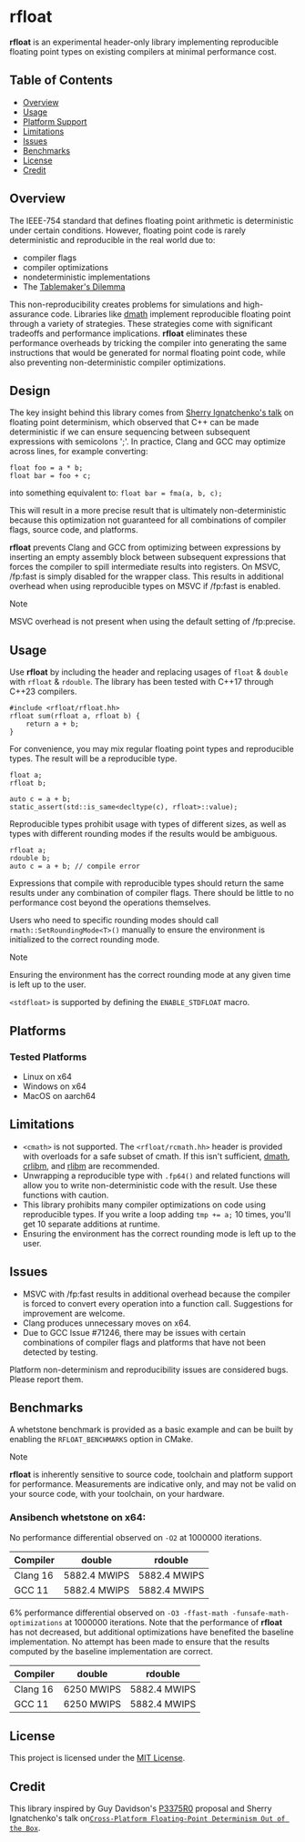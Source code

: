 # **rfloat**

**rfloat** is an experimental header-only library implementing reproducible floating point types
on existing compilers at minimal performance cost.

## Table of Contents
- [Overview](#overview)
- [Usage](#usage)
- [Platform Support](#platforms)
- [Limitations](#limitations)
- [Issues](#issues)
- [Benchmarks](#benchmarks)
- [License](#license)
- [Credit](#credit)

## Overview

The IEEE-754 standard that defines floating point arithmetic is deterministic under certain conditions. However, floating point code is rarely deterministic and reproducible  in the real world due to:
- compiler flags
- compiler optimizations
- nondeterministic implementations
- The [Tablemaker's Dilemma](https://perso.ens-lyon.fr/jean-michel.muller/Intro-to-TMD.htm)

This non-reproducibility creates problems for simulations and high-assurance code. Libraries like [dmath](https://github.com/sixitbb/sixit-dmath) implement reproducible
floating point through a variety of strategies. These strategies come with significant tradeoffs and performance implications. **rfloat** eliminates these performance overheads by tricking the compiler into generating the same instructions that would be generated for normal floating point code, while also preventing non-deterministic compiler optimizations.

## Design

The key insight behind this library comes from [Sherry Ignatchenko's talk](https://github.com/CppCon/CppCon2024/blob/main/Presentations/Cross-Platform_Floating-Point_Determinism_Out_of_the_Box.pdf) on floating point determinism, which observed that C++ can be made deterministic if we can ensure
sequencing between subsequent expressions with semicolons ';'. In practice, Clang and GCC
may optimize across lines, for example converting:
```
float foo = a * b;
float bar = foo + c;
```


into something equivalent to:
`float bar = fma(a, b, c);`

This will result in a more precise result that is ultimately non-deterministic because
this optimization not guaranteed for all combinations of compiler flags, source code, and platforms.

**rfloat** prevents Clang and GCC from optimizing between expressions by inserting an empty assembly block between subsequent expressions that forces the compiler to spill intermediate results into registers. On MSVC, /fp:fast is simply disabled for the wrapper class. This results in additional overhead when using reproducible types on MSVC if /fp:fast is enabled.

> [!NOTE]
> MSVC overhead is not present when using the default setting of /fp:precise.

## Usage

Use **rfloat** by including the header and replacing usages
of `float` & `double` with `rfloat` & `rdouble`. The library has been tested with C++17 through C++23 compilers.

```
#include <rfloat/rfloat.hh>
rfloat sum(rfloat a, rfloat b) {
    return a + b;
}
```

For convenience, you may mix regular floating point types and reproducible types. The result will be a reproducible type.

```
float a;
rfloat b;

auto c = a + b;
static_assert(std::is_same<decltype(c), rfloat>::value);
```

Reproducible types prohibit usage with types of different sizes, as well as types
with different rounding modes if the results would be ambiguous.

```
rfloat a;
rdouble b;
auto c = a + b; // compile error
```

Expressions that compile with reproducible types should return the same results under any combination of compiler flags. There should be little to no performance cost beyond the operations themselves.

Users who need to specific rounding modes should call `rmath::SetRoundingMode<T>()` manually to ensure the environment is initialized to the correct rounding mode.

> [!NOTE]
> Ensuring the environment has the correct rounding mode at any given time is left up to the user.

`<stdfloat>` is supported by defining the `ENABLE_STDFLOAT` macro.

## Platforms
### Tested Platforms
- Linux on x64
- Windows on x64
- MacOS on aarch64

## Limitations

- `<cmath>` is not supported. The `<rfloat/rcmath.hh>` header is provided with overloads
for a safe subset of cmath. If this isn't sufficient, [dmath](https://github.com/sixitbb/sixit-dmath), [crlibm](https://github.com/taschini/crlibm), and [rlibm](https://github.com/rutgers-apl/rlibm) are recommended.
- Unwrapping a reproducible type with `.fp64()` and related functions will allow you to
write non-deterministic code with the result. Use these functions with caution.
- This library prohibits many compiler optimizations on code using reproducible types. If you write a loop adding `tmp += a;` 10 times, you'll get 10 separate additions at runtime.
- Ensuring the environment has the correct rounding mode is left up to the user.

## Issues
- MSVC with /fp:fast results in additional overhead because the compiler is forced to
convert every operation into a function call. Suggestions for improvement are welcome.
- Clang produces unnecessary moves on x64.
- Due to GCC Issue #71246, there may be issues with certain combinations of compiler flags and platforms that have not been detected by testing.

Platform non-determinism and reproducibility issues are considered bugs. Please report them.

## Benchmarks

A whetstone benchmark is provided as a basic example and can be built by enabling the `RFLOAT_BENCHMARKS` option in CMake.

> [!NOTE]
> **rfloat** is inherently sensitive to source code, toolchain and platform support for performance.
> Measurements are indicative only, and may not be valid on your source code, with your toolchain,
> on your hardware.

### Ansibench whetstone on x64:

No performance differential observed on `-O2` at 1000000 iterations.

| Compiler | double | rdouble |
|----------|--------|---------|
| Clang 16 | 5882.4 MWIPS | 5882.4 MWIPS |
| GCC 11   | 5882.4 MWIPS | 5882.4 MWIPS |

6% performance differential observed on `-O3 -ffast-math -funsafe-math-optimizations` at 1000000 iterations. Note that the performance of **rfloat** has not decreased, but additional optimizations
have benefited the baseline implementation. No attempt has been made to ensure that the results computed by the baseline implementation are correct.

| Compiler | double | rdouble |
|----------|--------|---------|
| Clang 16 | 6250 MWIPS | 5882.4 MWIPS |
| GCC 11   | 6250 MWIPS | 5882.4 MWIPS |

## License

This project is licensed under the [MIT License](LICENSE).

## Credit

This library inspired by Guy Davidson's [P3375R0](https://www.open-std.org/jtc1/sc22/wg21/docs/papers/2024/p3375r0.html) proposal and Sherry Ignatchenko's talk on[`Cross-Platform Floating-Point Determinism Out of the Box`](https://github.com/CppCon/CppCon2024/blob/main/Presentations/Cross-Platform_Floating-Point_Determinism_Out_of_the_Box.pdf).



